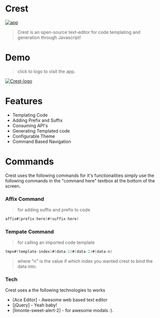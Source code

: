 # Crest

[![app](https://quadroloop.github.io/Crest/crest-screen-shot.png)](https://nodesource.com/products/nsolid)
 > Crest is an open-source text-editor for code templating and generation through Javascript!

# Demo
> click to logo to visit the app.

[![Crest-logo](https://quadroloop.github.io/Crest/crest-logo.png)](https://quadroloop.github.io/Crest)


# Features
   - Templating Code
   - Adding Prefix and Suffix
   - Consuming API's
   - Generating Templated code
   - Configurable Theme
   - Command Based Navigation


# Commands
Crest uses the following commands for it's functionalities
simply use the following commands in the "command here" textbox at the bottom of the screen.

### Affix Command
> for adding suffix and prefix to code
```c
affix#(prefix-here)#(suffix-here)
```
### Tempate Command
> for calling an imported code template
```c
tmpx#(template-index)#(data-1)#(data-2)#(data-n)
```
> where "n" is the value if which index you wanted crest to bind the data into.


### Tech



Crest uses a the following technologies to works
* [Ace Editor] - Awesome web based text editor
* [jQuery] - Yeah baby!
* [limonte-sweet-alert-2] - for awesome modals :).


